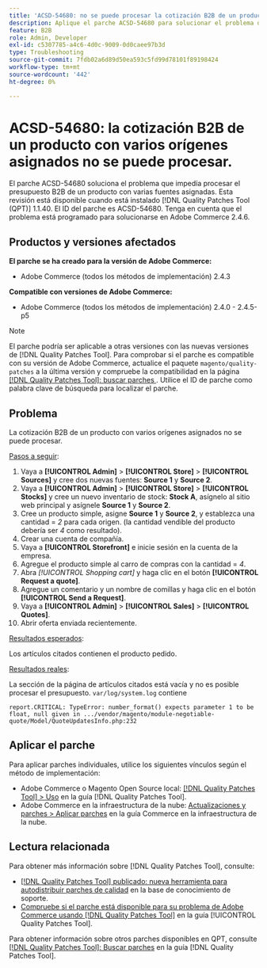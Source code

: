 ```yaml
---
title: 'ACSD-54680: no se puede procesar la cotización B2B de un producto con varias fuentes asignadas'
description: Aplique el parche ACSD-54680 para solucionar el problema de Adobe Commerce en el que no se puede procesar la cotización B2B de un producto con varios orígenes asignados.
feature: B2B
role: Admin, Developer
exl-id: c5307785-a4c6-4d0c-9009-0d0caee97b3d
type: Troubleshooting
source-git-commit: 7fdb02a6d89d50ea593c5fd99d78101f89198424
workflow-type: tm+mt
source-wordcount: '442'
ht-degree: 0%

---
```


# ACSD-54680: la cotización B2B de un producto con varios orígenes asignados no se puede procesar.

El parche ACSD-54680 soluciona el problema que impedía procesar el presupuesto B2B de un producto con varias fuentes asignadas. Esta revisión está disponible cuando está instalado [!DNL Quality Patches Tool (QPT)] 1.1.40. El ID del parche es ACSD-54680. Tenga en cuenta que el problema está programado para solucionarse en Adobe Commerce 2.4.6.

## Productos y versiones afectados

**El parche se ha creado para la versión de Adobe Commerce:**

* Adobe Commerce (todos los métodos de implementación) 2.4.3

**Compatible con versiones de Adobe Commerce:**

* Adobe Commerce (todos los métodos de implementación) 2.4.0 - 2.4.5-p5

>[!NOTE]
>
>El parche podría ser aplicable a otras versiones con las nuevas versiones de [!DNL Quality Patches Tool]. Para comprobar si el parche es compatible con su versión de Adobe Commerce, actualice el paquete `magento/quality-patches` a la última versión y compruebe la compatibilidad en la página [[!DNL Quality Patches Tool]: buscar parches ](https://experienceleague.adobe.com/tools/commerce-quality-patches/index.html). Utilice el ID de parche como palabra clave de búsqueda para localizar el parche.

## Problema

La cotización B2B de un producto con varios orígenes asignados no se puede procesar.

<u>Pasos a seguir</u>:

1. Vaya a **[!UICONTROL Admin]** > **[!UICONTROL Store]** > **[!UICONTROL Sources]** y cree dos nuevas fuentes: **Source 1** y **Source 2**.
1. Vaya a **[!UICONTROL Admin]** > **[!UICONTROL Store]** > **[!UICONTROL Stocks]** y cree un nuevo inventario de stock: **Stock A**, asígnelo al sitio web principal y asígnele **Source 1** y **Source 2**.
1. Cree un producto simple, asigne **Source 1** y **Source 2**, y establezca una cantidad = *2* para cada origen. (la cantidad vendible del producto debería ser *4* como resultado).
1. Crear una cuenta de compañía.
1. Vaya a **[!UICONTROL Storefront]** e inicie sesión en la cuenta de la empresa.
1. Agregue el producto simple al carro de compras con la cantidad = *4*.
1. Abra *[!UICONTROL Shopping cart]* y haga clic en el botón **[!UICONTROL Request a quote]**.
1. Agregue un comentario y un nombre de comillas y haga clic en el botón **[!UICONTROL Send a Request]**.
1. Vaya a **[!UICONTROL Admin]** > **[!UICONTROL Sales]** > **[!UICONTROL Quotes]**.
1. Abrir oferta enviada recientemente.

<u>Resultados esperados</u>:

Los artículos citados contienen el producto pedido.

<u>Resultados reales</u>:

La sección de la página de artículos citados está vacía y no es posible procesar el presupuesto.
`var/log/system.log` contiene

```
report.CRITICAL: TypeError: number_format() expects parameter 1 to be float, null given in .../vendor/magento/module-negotiable-quote/Model/QuoteUpdatesInfo.php:232
```

## Aplicar el parche

Para aplicar parches individuales, utilice los siguientes vínculos según el método de implementación:

* Adobe Commerce o Magento Open Source local: [[!DNL Quality Patches Tool] > Uso](/help/tools/quality-patches-tool/usage.md) en la guía [!DNL Quality Patches Tool].
* Adobe Commerce en la infraestructura de la nube: [Actualizaciones y parches > Aplicar parches](https://experienceleague.adobe.com/docs/commerce-cloud-service/user-guide/develop/upgrade/apply-patches.html) en la guía Commerce en la infraestructura de la nube.

## Lectura relacionada

Para obtener más información sobre [!DNL Quality Patches Tool], consulte:

* [[!DNL Quality Patches Tool] publicado: nueva herramienta para autodistribuir parches de calidad](https://experienceleague.adobe.com/en/docs/commerce-operations/tools/quality-patches-tool/quality-patches-tool-to-self-serve-quality-patches) en la base de conocimiento de soporte.
* [Compruebe si el parche está disponible para su problema de Adobe Commerce usando [!DNL Quality Patches Tool]](/help/tools/quality-patches-tool/patches-available-in-qpt/check-patch-for-magento-issue-with-magento-quality-patches.md) en la guía [!UICONTROL Quality Patches Tool].


Para obtener información sobre otros parches disponibles en QPT, consulte [[!DNL Quality Patches Tool]: Buscar parches](https://experienceleague.adobe.com/tools/commerce-quality-patches/index.html) en la guía [!DNL Quality Patches Tool].
